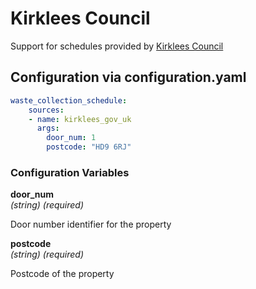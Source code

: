 # Kirklees Council

Support for schedules provided by [Kirklees Council](https://www.kirklees.gov.uk)

## Configuration via configuration.yaml

```yaml
waste_collection_schedule:
    sources:
    - name: kirklees_gov_uk
      args:
        door_num: 1
        postcode: "HD9 6RJ"
```

### Configuration Variables

**door_num**  
*(string) (required)*

Door number identifier for the property

**postcode**  
*(string) (required)*

Postcode of the property
